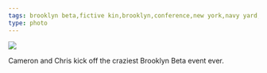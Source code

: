 ```yaml
---
tags: brooklyn beta,fictive kin,brooklyn,conference,new york,navy yard,iphoneography,original content
type: photo
---
```

<img src="http://24.media.tumblr.com/4cbd5d1fe74ae4917cb7d4838f08720e/tumblr_muiebpOcIX1rdkc0do1_1280.jpg" />

Cameron and Chris kick off the craziest Brooklyn Beta event ever.
